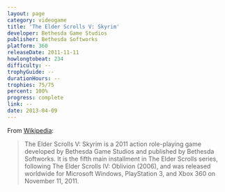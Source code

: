 ```yaml
---
layout: page
category: videogame
title: 'The Elder Scrolls V: Skyrim'
developer: Bethesda Game Studios
publisher: Bethesda Softworks
platform: 360
releaseDate: 2011-11-11
howlongtobeat: 234
difficulty: --
trophyGuide: --
durationHours: --
trophies: 75/75
percent: 100%
progress: complete
link: --
date: 2013-04-09
---
```


From [Wikipedia](https://en.wikipedia.org/wiki/The_Elder_Scrolls_V:_Skyrim):

> The Elder Scrolls V: Skyrim is a 2011 action role-playing game developed by Bethesda Game Studios and published by Bethesda Softworks. It is the fifth main installment in The Elder Scrolls series, following The Elder Scrolls IV: Oblivion (2006), and was released worldwide for Microsoft Windows, PlayStation 3, and Xbox 360 on November 11, 2011.
